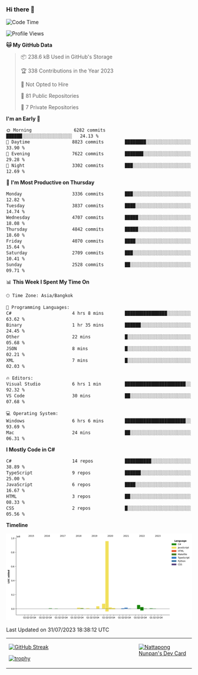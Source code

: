### Hi there 👋

<!--START_SECTION:waka-->
![Code Time](http://img.shields.io/badge/Code%20Time-692%20hrs%207%20mins-blue)

![Profile Views](http://img.shields.io/badge/Profile%20Views-0-blue)

**🐱 My GitHub Data** 

> 📦 238.6 kB Used in GitHub's Storage 
 > 
> 🏆 338 Contributions in the Year 2023
 > 
> 🚫 Not Opted to Hire
 > 
> 📜 81 Public Repositories 
 > 
> 🔑 7 Private Repositories 
 > 
**I'm an Early 🐤** 

```text
🌞 Morning                6282 commits        ██████░░░░░░░░░░░░░░░░░░░   24.13 % 
🌆 Daytime                8823 commits        ████████░░░░░░░░░░░░░░░░░   33.90 % 
🌃 Evening                7622 commits        ███████░░░░░░░░░░░░░░░░░░   29.28 % 
🌙 Night                  3302 commits        ███░░░░░░░░░░░░░░░░░░░░░░   12.69 % 
```
📅 **I'm Most Productive on Thursday** 

```text
Monday                   3336 commits        ███░░░░░░░░░░░░░░░░░░░░░░   12.82 % 
Tuesday                  3837 commits        ████░░░░░░░░░░░░░░░░░░░░░   14.74 % 
Wednesday                4707 commits        █████░░░░░░░░░░░░░░░░░░░░   18.08 % 
Thursday                 4842 commits        █████░░░░░░░░░░░░░░░░░░░░   18.60 % 
Friday                   4070 commits        ████░░░░░░░░░░░░░░░░░░░░░   15.64 % 
Saturday                 2709 commits        ███░░░░░░░░░░░░░░░░░░░░░░   10.41 % 
Sunday                   2528 commits        ██░░░░░░░░░░░░░░░░░░░░░░░   09.71 % 
```


📊 **This Week I Spent My Time On** 

```text
🕑︎ Time Zone: Asia/Bangkok

💬 Programming Languages: 
C#                       4 hrs 8 mins        ████████████████░░░░░░░░░   63.62 % 
Binary                   1 hr 35 mins        ██████░░░░░░░░░░░░░░░░░░░   24.45 % 
Other                    22 mins             █░░░░░░░░░░░░░░░░░░░░░░░░   05.68 % 
JSON                     8 mins              █░░░░░░░░░░░░░░░░░░░░░░░░   02.21 % 
XML                      7 mins              █░░░░░░░░░░░░░░░░░░░░░░░░   02.03 % 

🔥 Editors: 
Visual Studio            6 hrs 1 min         ███████████████████████░░   92.32 % 
VS Code                  30 mins             ██░░░░░░░░░░░░░░░░░░░░░░░   07.68 % 

💻 Operating System: 
Windows                  6 hrs 6 mins        ███████████████████████░░   93.69 % 
Mac                      24 mins             ██░░░░░░░░░░░░░░░░░░░░░░░   06.31 % 
```

**I Mostly Code in C#** 

```text
C#                       14 repos            ██████████░░░░░░░░░░░░░░░   38.89 % 
TypeScript               9 repos             ██████░░░░░░░░░░░░░░░░░░░   25.00 % 
JavaScript               6 repos             ████░░░░░░░░░░░░░░░░░░░░░   16.67 % 
HTML                     3 repos             ██░░░░░░░░░░░░░░░░░░░░░░░   08.33 % 
CSS                      2 repos             █░░░░░░░░░░░░░░░░░░░░░░░░   05.56 % 
```



**Timeline**

![Lines of Code chart](https://raw.githubusercontent.com/aixasz/aixasz/main/assets/bar_graph.png)


 Last Updated on 31/07/2023 18:38:12 UTC
<!--END_SECTION:waka-->

<table>
<tr>
<td width="70%" valign="top">
 
 [![GitHub Streak](http://github-readme-streak-stats.herokuapp.com?user=aixasz&theme=github-dark&hide_border=true&date_format=%5BY%20%5DM%20j)](https://git.io/streak-stats)

 [![trophy](https://github-profile-trophy.vercel.app/?username=aixasz&theme=onedark)](https://github.com/ryo-ma/github-profile-trophy)
 </td>
<td width="30%" valign="top">
 
<a href="https://app.daily.dev/aixasz"><img src="https://api.daily.dev/devcards/403207936e6547c9a85ea449e9f3abe8.png?r=re8" alt="Nattapong Nunpan's Dev Card"/></a>

 </td>
</tr>
</table>
 
